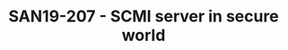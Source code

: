 ---
categories:
- san19
description: The System Control and Management Interface (SCMI) is a set of operating
  system-independent software interfaces that are used in system resources management
  that has been originally specified to standardize the interface between Application
  Processors and the power coprocessor. Nevertheless, systems dont always have a dedicated
  coprocessor for system resources management but still need to safely manage them.The
  secure world is a good candidate as it uses some of these critical resources. Instead
  of defining a new custom interface, it has been decided to enable a SCMI server
  in secure world that will handle system request from all agents of the system being
  the non secure world of AP or other processors of the system.<br /> This talk will
  present the SCMI server implementation in secure world, the constraints that have
  driven the implementation choices, the open items and next features. During the
  talk, we will have a special focus on the OP-TEE arm32 implementation.
image:
  featured: 'true'
  path: /assets/images/featured-images/san19/SAN19-207.png
session_attendee_num: '4'
session_id: SAN19-207
session_room: Sunset V (Session 1)
session_slot:
  end_time: '2019-09-24 11:50:00'
  start_time: '2019-09-24 11:00:00'
session_speakers:
- speaker_bio: Souvik is a Staff Software Engineer in the Architecture and Technology
    Group at Arm, where his primary areas of focus are System and Power Management
    software standards and specifications.
  speaker_company: ARM Limited
  speaker_image: /assets/images/speakers/san19/souvik-chakravarty.jpg
  speaker_location: Cambridge, UK
  speaker_name: Souvik Chakravarty
  speaker_position: Staff Software Engineer
  speaker_username: souvik.chakravarty
- speaker_bio: Vincent has worked on developing drivers for various peripherals and
    coprocessors in mobile phones during 12 years. In 2005, he began to focus on mobile
    phones that ran Linux then Android and spent the last years of this period to
    optimize the power consumption of android platforms. As a member of the Linaro
    power management working group, he works on improving the energy efficiency of
    embedded system but not only with special interest for scheduler.
  speaker_company: Linaro
  speaker_image: /assets/images/speakers/san19/vincent-guittot.jpg
  speaker_location: ''
  speaker_name: Vincent Guittot
  speaker_position: Technical Leader
  speaker_username: vincent.guittot
session_track: Power Management
tag: session
tags:
- Power Management
- ' Security'
title: SAN19-207 - SCMI server in secure world
---